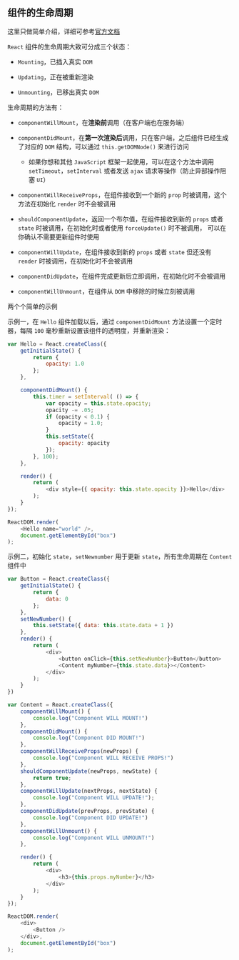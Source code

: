 ## 组件的生命周期

这里只做简单介绍，详细可参考[官方文档](https://facebook.github.io/react/docs/react-component.html)

`React` 组件的生命周期大致可分成三个状态：

* `Mounting`，已插入真实 `DOM`

* `Updating`，正在被重新渲染

* `Unmounting`，已移出真实 `DOM`

生命周期的方法有：

* `componentWillMount`，在**渲染前**调用（在客户端也在服务端）

* `componentDidMount`，在**第一次渲染后**调用，只在客户端，之后组件已经生成了对应的 `DOM` 结构，可以通过 `this.getDOMNode()` 来进行访问

  * 如果你想和其他 `JavaScript` 框架一起使用，可以在这个方法中调用 `setTimeout`，`setInterval` 或者发送 `ajax` 请求等操作（防止异部操作阻塞 `UI`）

* `componentWillReceiveProps`，在组件接收到一个新的 `prop` 时被调用，这个方法在初始化 `render` 时不会被调用

* `shouldComponentUpdate`，返回一个布尔值，在组件接收到新的 `props` 或者 `state` 时被调用，在初始化时或者使用 `forceUpdate()` 时不被调用， 
可以在你确认不需要更新组件时使用

* `componentWillUpdate`，在组件接收到新的 `props` 或者 `state` 但还没有 `render` 时被调用，在初始化时不会被调用

* `componentDidUpdate`，在组件完成更新后立即调用，在初始化时不会被调用

* `componentWillUnmount`，在组件从 `DOM` 中移除的时候立刻被调用

两个个简单的示例

示例一，在 `Hello` 组件加载以后，通过 `componentDidMount` 方法设置一个定时器，每隔 `100` 毫秒重新设置该组件的透明度，并重新渲染：

```js
var Hello = React.createClass({
    getInitialState() {
        return {
            opacity: 1.0
        };
    },

    componentDidMount() {
        this.timer = setInterval( () => {
            var opacity = this.state.opacity;
            opacity -= .05;
            if (opacity < 0.1) {
                opacity = 1.0;
            }
            this.setState({
                opacity: opacity
            });
        }, 100);
    },

    render() {
        return (
            <div style={{ opacity: this.state.opacity }}>Hello</div>
        );
    }
});

ReactDOM.render(
    <Hello name="world" />,
    document.getElementById("box")
);
```

示例二，初始化 `state`，`setNewnumber` 用于更新 `state`，所有生命周期在 `Content` 组件中

```js
var Button = React.createClass({
    getInitialState() {
        return {
            data: 0
        };
    },
    setNewNumber() {
        this.setState({ data: this.state.data + 1 })
    },
    render() {
        return (
            <div>
                <button onClick={this.setNewNumber}>Button</button>
                <Content myNumber={this.state.data}></Content>
            </div>
        );
    }
})

var Content = React.createClass({
    componentWillMount() {
        console.log("Component WILL MOUNT!")
    },
    componentDidMount() {
        console.log("Component DID MOUNT!")
    },
    componentWillReceiveProps(newProps) {
        console.log("Component WILL RECEIVE PROPS!")
    },
    shouldComponentUpdate(newProps, newState) {
        return true;
    },
    componentWillUpdate(nextProps, nextState) {
        console.log("Component WILL UPDATE!");
    },
    componentDidUpdate(prevProps, prevState) {
        console.log("Component DID UPDATE!")
    },
    componentWillUnmount() {
        console.log("Component WILL UNMOUNT!")
    },

    render() {
        return (
            <div>
                <h3>{this.props.myNumber}</h3>
            </div>
        );
    }
});

ReactDOM.render(
    <div>
        <Button />
    </div>,
    document.getElementById("box")
);
```
